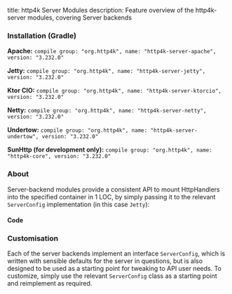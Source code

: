 title: http4k Server Modules
description: Feature overview of the http4k-server modules, covering Server backends

### Installation (Gradle)
**Apache:** ```compile group: "org.http4k", name: "http4k-server-apache", version: "3.232.0"```

**Jetty:** ```compile group: "org.http4k", name: "http4k-server-jetty", version: "3.232.0"```

**Ktor CIO:** ```compile group: "org.http4k", name: "http4k-server-ktorcio", version: "3.232.0"```

**Netty:** ```compile group: "org.http4k", name: "http4k-server-netty", version: "3.232.0"```

**Undertow:** ```compile group: "org.http4k", name: "http4k-server-undertow", version: "3.232.0"```

**SunHttp (for development only):** ```compile group: "org.http4k", name: "http4k-core", version: "3.232.0"```

### About
Server-backend modules provide a consistent API to mount HttpHandlers into the specified container in 1 LOC, by 
simply passing it to the relevant `ServerConfig` implementation (in this case `Jetty`):

#### Code [<img class="octocat"/>](https://github.com/http4k/http4k/blob/master/src/docs/guide/modules/servers/example_http.kt)
<script src="https://gist-it.appspot.com/https://github.com/http4k/http4k/blob/master/src/docs/guide/modules/servers/example_http.kt"></script>

### Customisation
Each of the server backends implement an interface `ServerConfig`, which is written with sensible defaults for the server in questions, 
but is also designed to be used as a starting point for tweaking to API user needs. To customize, simply use the relevant `ServerConfig` 
class as a starting point and reimplement as required.
